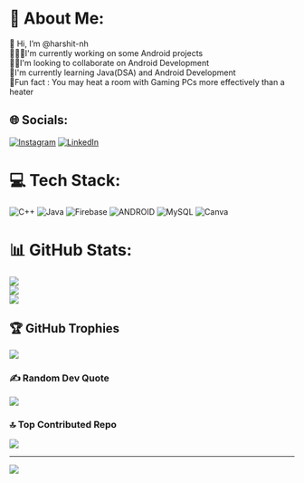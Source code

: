 # 💫 About Me:
👋 Hi, I’m @harshit-nh<br>🧑🏻‍💻I'm currently working on some Android projects<br>🤝🏻I'm looking to collaborate on Android Development<br>📖I'm currently learning Java(DSA) and Android Development<br>🧾Fun fact : You may heat a room with Gaming PCs more effectively than a heater


## 🌐 Socials:
[![Instagram](https://img.shields.io/badge/Instagram-%23E4405F.svg?logo=Instagram&logoColor=white)](https://instagram.com/harshit_nh) [![LinkedIn](https://img.shields.io/badge/LinkedIn-%230077B5.svg?logo=linkedin&logoColor=white)](http://linkedin.com/in/harshit-sharma-nh) 

# 💻 Tech Stack:
![C++](https://img.shields.io/badge/c++-%2300599C.svg?style=plastic&logo=c%2B%2B&logoColor=white) ![Java](https://img.shields.io/badge/java-%23ED8B00.svg?style=plastic&logo=java&logoColor=white) ![Firebase](https://img.shields.io/badge/firebase-%23039BE5.svg?style=plastic&logo=firebase) ![ANDROID](https://img.shields.io/badge/android-%2320232a.svg?style=plastic&logo=android&logoColor=%a4c639) ![MySQL](https://img.shields.io/badge/mysql-%2300f.svg?style=plastic&logo=mysql&logoColor=white) ![Canva](https://img.shields.io/badge/Canva-%2300C4CC.svg?style=plastic&logo=Canva&logoColor=white)
# 📊 GitHub Stats:
![](https://github-readme-stats.vercel.app/api?username=harshit-nh&theme=dark&hide_border=false&include_all_commits=true&count_private=true)<br/>
![](https://github-readme-streak-stats.herokuapp.com/?user=harshit-nh&theme=dark&hide_border=false)<br/>
![](https://github-readme-stats.vercel.app/api/top-langs/?username=harshit-nh&theme=dark&hide_border=false&include_all_commits=true&count_private=true&layout=compact)

## 🏆 GitHub Trophies
![](https://github-profile-trophy.vercel.app/?username=harshit-nh&theme=matrix&no-frame=false&no-bg=false&margin-w=4)

### ✍️ Random Dev Quote
![](https://quotes-github-readme.vercel.app/api?type=horizontal&theme=dark)

### 🔝 Top Contributed Repo
![](https://github-contributor-stats.vercel.app/api?username=harshit-nh&limit=5&theme=dracula&combine_all_yearly_contributions=true)

---
[![](https://visitcount.itsvg.in/api?id=harshit-nh&icon=4&color=3)](https://visitcount.itsvg.in)

<!-- Proudly created with GPRM ( https://gprm.itsvg.in ) -->

